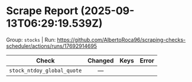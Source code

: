 # Scrape Report (2025-09-13T06:29:19.539Z)

Group: `stocks`  |  Run: https://github.com/AlbertoRoca96/scraping-checks-scheduler/actions/runs/17692914695

| Check | Changed | Keys | Error |
|---|:---:|:--|:--|
| `stock_ntdoy_global_quote` | — |  |  |
